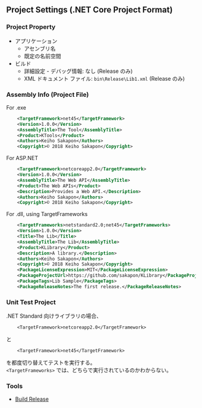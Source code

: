 ## Project Settings (.NET Core Project Format)

### Project Property
- アプリケーション
  - アセンブリ名
  - 既定の名前空間
- ビルド
  - 詳細設定 - デバッグ情報: なし (Release のみ)
  - XML ドキュメント ファイル: `bin\Release\Lib1.xml` (Release のみ)

### Assembly Info (Project File)
For .exe
```xml
    <TargetFramework>net45</TargetFramework>
    <Version>1.0.0</Version>
    <AssemblyTitle>The Tool</AssemblyTitle>
    <Product>KTools</Product>
    <Authors>Keiho Sakapon</Authors>
    <Copyright>© 2018 Keiho Sakapon</Copyright>
```

For ASP.NET
```xml
    <TargetFramework>netcoreapp2.0</TargetFramework>
    <Version>1.0.0</Version>
    <AssemblyTitle>The Web API</AssemblyTitle>
    <Product>The Web APIs</Product>
    <Description>Provides a Web API.</Description>
    <Authors>Keiho Sakapon</Authors>
    <Copyright>© 2018 Keiho Sakapon</Copyright>
```

For .dll, using TargetFrameworks
```xml
    <TargetFrameworks>netstandard2.0;net45</TargetFrameworks>
    <Version>1.0.0</Version>
    <Title>The Lib</Title>
    <AssemblyTitle>The Lib</AssemblyTitle>
    <Product>KLibrary</Product>
    <Description>A library.</Description>
    <Authors>Keiho Sakapon</Authors>
    <Copyright>© 2018 Keiho Sakapon</Copyright>
    <PackageLicenseExpression>MIT</PackageLicenseExpression>
    <PackageProjectUrl>https://github.com/sakapon/KLibrary</PackageProjectUrl>
    <PackageTags>Lib Sample</PackageTags>
    <PackageReleaseNotes>The first release.</PackageReleaseNotes>
```

### Unit Test Project
.NET Standard 向けライブラリの場合、
```
    <TargetFramework>netcoreapp2.0</TargetFramework>
```

と
```
    <TargetFramework>net45</TargetFramework>
```
を都度切り替えてテストを実行する。  
`<TargetFrameworks>` では、どちらで実行されているのかわからない。

### Tools
- [Build Release](https://github.com/sakapon/Build-Release)
